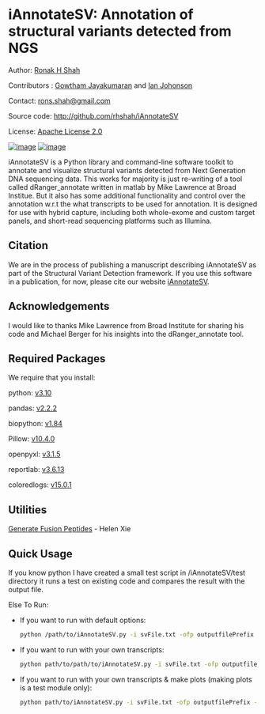 # iAnnotateSV: Annotation of structural variants detected from NGS

Author:   [Ronak H Shah](http://github.com/rhshah)

Contributors :   [Gowtham Jayakumaran](https://github.com/andurill) and [Ian Johonson](https://github.com/ionox0)

Contact:   <rons.shah@gmail.com>

Source code:   <http://github.com/rhshah/iAnnotateSV>

License:   [Apache License 2.0](http://www.apache.org/licenses/LICENSE-2.0)

[![image](https://img.shields.io/pypi/v/iAnnotateSV.svg)](https://pypi.python.org/pypi/iAnnotateSV)
[![image](https://zenodo.org/badge/18929/rhshah/iAnnotateSV.svg)](https://zenodo.org/badge/latestdoi/18929/rhshah/iAnnotateSV)

iAnnotateSV is a Python library and command-line software toolkit to
annotate and visualize structural variants detected from Next Generation
DNA sequencing data. This works for majority is just re-writing of a
tool called dRanger_annotate written in matlab by Mike Lawrence at Broad
Institue. But it also has some additional functionality and control over
the annotation w.r.t the what transcripts to be used for annotation. It
is designed for use with hybrid capture, including both whole-exome and
custom target panels, and short-read sequencing platforms such as
Illumina.

## Citation

We are in the process of publishing a manuscript describing iAnnotateSV
as part of the Structural Variant Detection framework. If you use this
software in a publication, for now, please cite our website
[iAnnotateSV](http://github.com/rhshah/iAnnotateSV).

## Acknowledgements

I would like to thanks Mike Lawrence from Broad Institute for sharing his code and Michael Berger for his insights into the dRanger_annotate tool.

## Required Packages

We require that you install:

python: [v3.10](https://www.python.org/downloads/release/)

pandas:  [v2.2.2](http://pandas.pydata.org/)

biopython:  [v1.84](http://biopython.org/wiki/Main_Page)

Pillow:  [v10.4.0](https://pypi.python.org/pypi/Pillow/)

openpyxl:  [v3.1.5](https://pypi.python.org/pypi/openpyxl/)

reportlab:  [v3.6.13](https://pypi.python.org/pypi/reportlab/)

coloredlogs:  [v15.0.1](https://pypi.python.org/pypi/coloredlogs)

## Utilities

[Generate Fusion Peptides](./generate_fusion_peptides/README.md) - Helen
Xie

## Quick Usage

If you know python I have created a small test script in /iAnnotateSV/test directory it runs a test on existing code and compares the result with the output file.

Else To Run:

- If you want to run with default options:

    ```bash
    python /path/to/iAnnotateSV.py -i svFile.txt -ofp outputfilePrefix -o /path/to/output/dir -r hg19 -d 3000
    ```

- If you want to run with your own transcripts:

    ```bash
    python path/to/path/to/iAnnotateSV.py -i svFile.txt -ofp outputfilePrefix -o /path/to/output/dir -r hg19 -d 3000 -c canonicalTranscripts.txt
    ```

- If you want to run with your own transcripts & make plots (making plots is a test module only):

    ```bash
    python path/to/iAnnotateSV.py -i svFile.txt -ofp outputfilePrefix -o /path/to/output/dir -r hg19 -d 3000 -c canonicalTranscripts.txt -u uniprot.txt -p
    ```
